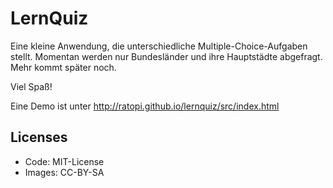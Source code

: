 # LernQuiz

Eine kleine Anwendung, die unterschiedliche Multiple-Choice-Aufgaben stellt.
Momentan werden nur Bundesländer und ihre Hauptstädte abgefragt.
Mehr kommt später noch.

Viel Spaß!

Eine Demo ist unter http://ratopi.github.io/lernquiz/src/index.html

## Licenses

* Code: MIT-License
* Images: CC-BY-SA
